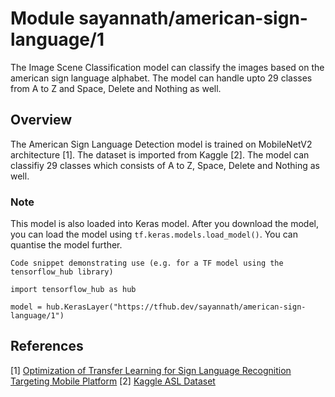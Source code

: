 # Module sayannath/american-sign-language/1

The Image Scene Classification model can classify the images based on the american sign language alphabet. The model can handle upto 29 classes from A to Z and Space, Delete and Nothing as well. 

<!-- asset-path: https://presence-bucket.s3.amazonaws.com/server/model2.tar.gz -->
<!-- task: image-classification -->
<!-- network-architecture: mobilenet-v2 -->
<!-- dataset: other -->
<!-- format: saved_model_2 -->
<!-- fine-tunable: false -->
<!-- license: apache-2.0 -->

## Overview

The American Sign Language Detection model is trained on MobileNetV2 architecture [1]. The dataset is imported from Kaggle [2]. The model can classifiy 29 classes which consists of A to Z, Space, Delete and Nothing as well.

### Note

This model is also loaded into Keras model. After you download the model, you can load the model using `tf.keras.models.load_model()`. You can quantise the model further.

```
Code snippet demonstrating use (e.g. for a TF model using the tensorflow_hub library)

import tensorflow_hub as hub

model = hub.KerasLayer("https://tfhub.dev/sayannath/american-sign-language/1")
```

## References
[1] [Optimization of Transfer Learning for Sign Language Recognition Targeting Mobile Platform](https://arxiv.org/pdf/1805.06618.pdf)
[2] [Kaggle ASL Dataset](https://www.kaggle.com/datasets/grassknoted/asl-alphabet) 